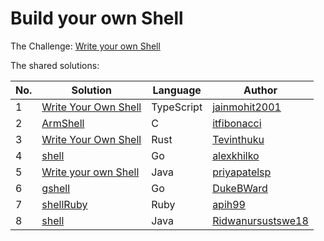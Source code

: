 # Build your own Shell

The Challenge: [Write your own Shell](https://codingchallenges.fyi/challenges/challenge-shell)

The shared solutions:

| No. | Solution | Language | Author |
|-----|----------|----------|--------|
| 1 | [Write Your Own Shell](https://github.com/jainmohit2001/coding-challenges/blob/master/src/14) | TypeScript | [jainmohit2001](https://github.com/jainmohit2001) |
| 2 | [ArmShell](https://github.com/itfibonacci/armsh) | C | [itfibonacci](https://github.com/itfibonacci) |
| 3 | [Write Your Own Shell](https://github.com/Tevinthuku/coding_challenges_fyi/tree/main/shell) | Rust | [Tevinthuku](https://github.com/Tevinthuku) |
| 4 | [shell](https://github.com/alexkhilko/shell) | Go | [alexkhilko](https://github.com/alexkhilko) |
| 5 | [Write your own Shell](https://github.com/priyapatelsp/own_shell)| Java       | [priyapatelsp](https://github.com/priyapatelsp) |
| 6 | [gshell](https://github.com/DukeBWard/gshell) | Go | [DukeBWard](https://github.com/DukeBWard) |
| 7 | [shellRuby](https://github.com/apih99/shellRuby) | Ruby | [apih99](https://github.com/apih99) |
| 8 | [shell](https://github.com/Ridwanursustswe18/cc-sh) | Java| [Ridwanursustswe18](https://github.com/Ridwanursustswe18) |
